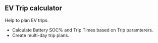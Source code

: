 EV Trip calculator
------------------

Help to plan EV trips.

* Calculate Battery SOC% and Trip Times based on Trip paramterers.
* Create multi-day trip plans.
